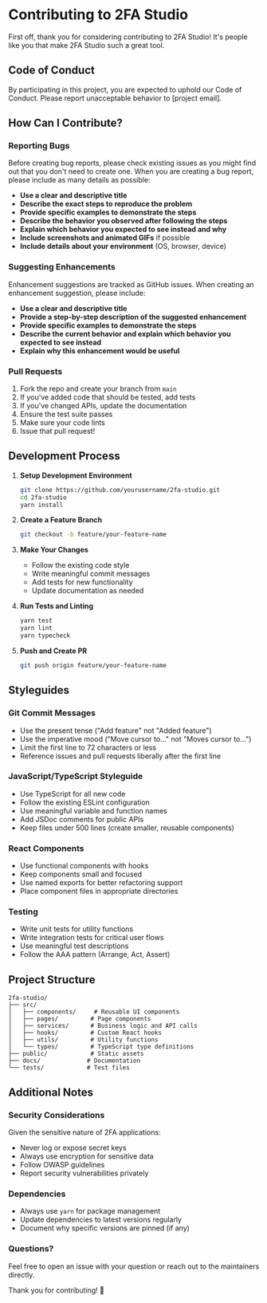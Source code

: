 # Contributing to 2FA Studio

First off, thank you for considering contributing to 2FA Studio! It's people like you that make 2FA Studio such a great tool.

## Code of Conduct

By participating in this project, you are expected to uphold our Code of Conduct. Please report unacceptable behavior to [project email].

## How Can I Contribute?

### Reporting Bugs

Before creating bug reports, please check existing issues as you might find out that you don't need to create one. When you are creating a bug report, please include as many details as possible:

- **Use a clear and descriptive title**
- **Describe the exact steps to reproduce the problem**
- **Provide specific examples to demonstrate the steps**
- **Describe the behavior you observed after following the steps**
- **Explain which behavior you expected to see instead and why**
- **Include screenshots and animated GIFs** if possible
- **Include details about your environment** (OS, browser, device)

### Suggesting Enhancements

Enhancement suggestions are tracked as GitHub issues. When creating an enhancement suggestion, please include:

- **Use a clear and descriptive title**
- **Provide a step-by-step description of the suggested enhancement**
- **Provide specific examples to demonstrate the steps**
- **Describe the current behavior and explain which behavior you expected to see instead**
- **Explain why this enhancement would be useful**

### Pull Requests

1. Fork the repo and create your branch from `main`
2. If you've added code that should be tested, add tests
3. If you've changed APIs, update the documentation
4. Ensure the test suite passes
5. Make sure your code lints
6. Issue that pull request!

## Development Process

1. **Setup Development Environment**
   ```bash
   git clone https://github.com/yourusername/2fa-studio.git
   cd 2fa-studio
   yarn install
   ```

2. **Create a Feature Branch**
   ```bash
   git checkout -b feature/your-feature-name
   ```

3. **Make Your Changes**
   - Follow the existing code style
   - Write meaningful commit messages
   - Add tests for new functionality
   - Update documentation as needed

4. **Run Tests and Linting**
   ```bash
   yarn test
   yarn lint
   yarn typecheck
   ```

5. **Push and Create PR**
   ```bash
   git push origin feature/your-feature-name
   ```

## Styleguides

### Git Commit Messages

- Use the present tense ("Add feature" not "Added feature")
- Use the imperative mood ("Move cursor to..." not "Moves cursor to...")
- Limit the first line to 72 characters or less
- Reference issues and pull requests liberally after the first line

### JavaScript/TypeScript Styleguide

- Use TypeScript for all new code
- Follow the existing ESLint configuration
- Use meaningful variable and function names
- Add JSDoc comments for public APIs
- Keep files under 500 lines (create smaller, reusable components)

### React Components

- Use functional components with hooks
- Keep components small and focused
- Use named exports for better refactoring support
- Place component files in appropriate directories

### Testing

- Write unit tests for utility functions
- Write integration tests for critical user flows
- Use meaningful test descriptions
- Follow the AAA pattern (Arrange, Act, Assert)

## Project Structure

```
2fa-studio/
├── src/
│   ├── components/     # Reusable UI components
│   ├── pages/         # Page components
│   ├── services/      # Business logic and API calls
│   ├── hooks/         # Custom React hooks
│   ├── utils/         # Utility functions
│   └── types/         # TypeScript type definitions
├── public/            # Static assets
├── docs/             # Documentation
└── tests/            # Test files
```

## Additional Notes

### Security Considerations

Given the sensitive nature of 2FA applications:
- Never log or expose secret keys
- Always use encryption for sensitive data
- Follow OWASP guidelines
- Report security vulnerabilities privately

### Dependencies

- Always use `yarn` for package management
- Update dependencies to latest versions regularly
- Document why specific versions are pinned (if any)

### Questions?

Feel free to open an issue with your question or reach out to the maintainers directly.

Thank you for contributing! 🎉